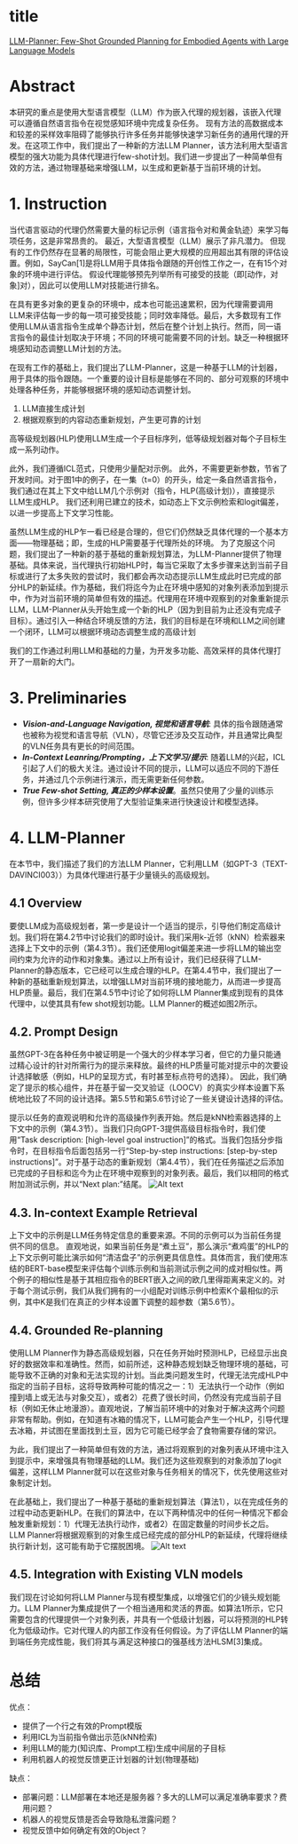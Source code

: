 # title
[LLM-Planner: Few-Shot Grounded Planning for Embodied Agents with Large Language Models](https://arxiv.org/abs/2212.04088)

# Abstract

本研究的重点是使用大型语言模型（LLM）作为嵌入代理的规划器，该嵌入代理可以遵循自然语言指令在视觉感知环境中完成复杂任务。
现有方法的高数据成本和较差的采样效率阻碍了能够执行许多任务并能够快速学习新任务的通用代理的开发。在这项工作中，我们提出了一种新的方法LLM Planner，该方法利用大型语言模型的强大功能为具体代理进行few-shot计划。我们进一步提出了一种简单但有效的方法，通过物理基础来增强LLM，以生成和更新基于当前环境的计划。

# 1. Instruction

当代语言驱动的代理仍然需要大量的标记示例（语言指令对和黄金轨迹）来学习每项任务，这是非常昂贵的。
最近，大型语言模型（LLM）展示了非凡潜力。
但现有的工作仍然存在显著的局限性，可能会阻止更大规模的应用超出其有限的评估设置。例如，SayCan[1]是将LLM用于具体指令跟随的开创性工作之一，在有15个对象的环境中进行评估。
假设代理能够预先列举所有可接受的技能（即[动作，对象]对），因此可以使用LLM对技能进行排名。

在具有更多对象的更复杂的环境中，成本也可能迅速累积，因为代理需要调用LLM来评估每一步的每一项可接受技能；同时效率降低。最后，大多数现有工作使用LLM从语言指令生成单个静态计划，然后在整个计划上执行。然而，同一语言指令的最佳计划取决于环境；不同的环境可能需要不同的计划。缺乏一种根据环境感知动态调整LLM计划的方法。

在现有工作的基础上，我们提出了LLM-Planner，这是一种基于LLM的计划器，用于具体的指令跟随。一个重要的设计目标是能够在不同的、部分可观察的环境中处理各种任务，并能够根据环境的感知动态调整计划。

1. LLM直接生成计划
2. 根据观察到的内容动态重新规划，产生更可靠的计划

高等级规划器(HLP)使用LLM生成一个子目标序列，低等级规划器对每个子目标生成一系列动作。

此外，我们遵循ICL范式，只使用少量配对示例。
此外，不需要更新参数，节省了开发时间。对于图1中的例子，在一集（t=0）的开头，给定一条自然语言指令，我们通过在其上下文中给LLM几个示例对（指令，HLP(高级计划)），直接提示LLM生成HLP。
我们还利用已建立的技术，如动态上下文示例检索和logit偏差，以进一步提高上下文学习性能。

虽然LLM生成的HLP乍一看已经是合理的，但它们仍然缺乏具体代理的一个基本方面——物理基础；即，生成的HLP需要基于代理所处的环境。
为了克服这个问题，我们提出了一种新的基于基础的重新规划算法，为LLM-Planner提供了物理基础。具体来说，当代理执行初始HLP时，每当它采取了太多步骤来达到当前子目标或进行了太多失败的尝试时，我们都会再次动态提示LLM生成此时已完成的部分HLP的新延续。作为基础，我们将迄今为止在环境中感知的对象列表添加到提示中，作为对当前环境的简单但有效的描述。代理用在环境中观察到的对象重新提示LLM，LLM-Planner从头开始生成一个新的HLP（因为到目前为止还没有完成子目标）。通过引入一种结合环境反馈的方法，我们的目标是在环境和LLM之间创建一个闭环，LLM可以根据环境动态调整生成的高级计划

我们的工作通过利用LLM和基础的力量，为开发多功能、高效采样的具体代理打开了一扇新的大门。

# 3. Preliminaries

- ***Vision-and-Language Navigation, 视觉和语言导航***: 具体的指令跟随通常也被称为视觉和语言导航（VLN），尽管它还涉及交互动作，并且通常比典型的VLN任务具有更长的时间范围。
- ***In-Context Leanring/Prompting，上下文学习/提示***: 随着LLM的兴起，ICL引起了人们的极大关注。通过设计不同的提示，LLM可以适应不同的下游任务，并通过几个示例进行演示，而无需更新任何参数。
- ***True Few-shot Setting, 真正的少样本设置***。虽然只使用了少量的训练示例，但许多少样本研究使用了大型验证集来进行快速设计和模型选择。

# 4. LLM-Planner
在本节中，我们描述了我们的方法LLM Planner，它利用LLM（如GPT-3（TEXT-DAVINCI003））为具体代理进行基于少量镜头的高级规划。

## 4.1 Overview

要使LLM成为高级规划者，第一步是设计一个适当的提示，引导他们制定高级计划。我们将在第4.2节中讨论我们的即时设计。我们采用k-近邻（kNN）检索器来选择上下文中的示例（第4.3节）。我们还使用logit偏差来进一步将LLM的输出空间约束为允许的动作和对象集。通过以上所有设计，我们已经获得了LLM-Planner的静态版本，它已经可以生成合理的HLP。在第4.4节中，我们提出了一种新的基础重新规划算法，以增强LLM对当前环境的接地能力，从而进一步提高HLP质量。最后，我们在第4.5节中讨论了如何将LLM Planner集成到现有的具体代理中，以使其具有few shot规划功能。LLM Planner的概述如图2所示。

## 4.2. Prompt Design

虽然GPT-3在各种任务中被证明是一个强大的少样本学习者，但它的力量只能通过精心设计的针对所需行为的提示来释放。最终的HLP质量可能对提示中的次要设计选择敏感（例如，HLP的呈现方式，有时甚至标点符号的选择）。
因此，我们确定了提示的核心组件，并在基于留一交叉验证（LOOCV）的真实少样本设置下系统地比较了不同的设计选择。第5.5节和第5.6节讨论了一些关键设计选择的评估。

提示以任务的直观说明和允许的高级操作列表开始。然后是kNN检索器选择的上下文中的示例（第4.3节）。当我们只向GPT-3提供高级目标指令时，我们使用“Task description: [high-level goal instruction]”的格式。当我们包括分步指令时，在目标指令后面包括另一行“Step-by-step instructions: [step-by-step instructions]”。对于基于动态的重新规划（第4.4节），我们在任务描述之后添加已完成的子目标和迄今为止在环境中观察到的对象列表。最后，我们以相同的格式附加测试示例，并以“Next plan:”结尾。
![Alt text](../../image/大模型/LLM-Planner/image%2001.png)

## 4.3. In-context Example Retrieval

上下文中的示例是LLM任务特定信息的重要来源。不同的示例可以为当前任务提供不同的信息。
直观地说，如果当前任务是“煮土豆”，那么演示“煮鸡蛋”的HLP的上下文示例可能比演示如何“清洁盘子”的示例更具信息性。具体而言，我们使用冻结的BERT-base模型来评估每个训练示例和当前测试示例之间的成对相似性。两个例子的相似性是基于其相应指令的BERT嵌入之间的欧几里得距离来定义的。对于每个测试示例，我们从我们拥有的一小组配对训练示例中检索K个最相似的示例，其中K是我们在真正的少样本设置下调整的超参数（第5.6节）。

## 4.4. Grounded Re-planning

使用LLM Planner作为静态高级规划器，只在任务开始时预测HLP，已经显示出良好的数据效率和准确性。然而，如前所述，这种静态规划缺乏物理环境的基础，可能导致不正确的对象和无法实现的计划。当此类问题发生时，代理无法完成HLP中指定的当前子目标，这将导致两种可能的情况之一：1）无法执行一个动作（例如撞到墙上或无法与对象交互），或者2）花费了很长时间，仍然没有完成当前子目标（例如无休止地漫游）。直观地说，了解当前环境中的对象对于解决这两个问题非常有帮助。例如，在知道有冰箱的情况下，LLM可能会产生一个HLP，引导代理去冰箱，并试图在里面找到土豆，因为它可能已经学会了食物需要存储的常识。

为此，我们提出了一种简单但有效的方法，通过将观察到的对象列表从环境中注入到提示中，来增强具有物理基础的LLM。我们还为这些观察到的对象添加了logit偏差，这样LLM Planner就可以在这些对象与任务相关的情况下，优先使用这些对象制定计划。

在此基础上，我们提出了一种基于基础的重新规划算法（算法1），以在完成任务的过程中动态更新HLP。在我们的算法中，在以下两种情况中的任何一种情况下都会触发重新规划：1）代理无法执行动作，或者2）在固定数量的时间步长之后。LLM Planner将根据观察到的对象生成已经完成的部分HLP的新延续，代理将继续执行新计划，这可能有助于它摆脱困境。
![Alt text](../../image/大模型/LLM-Planner/image%2002.png)

## 4.5. Integration with Existing VLN models

我们现在讨论如何将LLM Planner与现有模型集成，以增强它们的少镜头规划能力。LLM Planner为集成提供了一个相当通用和灵活的界面。如算法1所示，它只需要包含的代理提供一个对象列表，并具有一个低级计划器，可以将预测的HLP转化为低级动作。它对代理人的内部工作没有任何假设。为了评估LLM Planner的端到端任务完成性能，我们将其与满足这种接口的强基线方法HLSM[3]集成。

# 总结

优点：

- 提供了一个行之有效的Prompt模版
- 利用ICL为当前指令做出示范(kNN检索)
- 利用LLM的能力(知识库、Prompt工程)生成中间层的子目标
- 利用机器人的视觉反馈更正计划器的计划(物理基础)

缺点：

- 部署问题：LLM部署在本地还是服务器？多大的LLM可以满足准确率要求？费用问题？
- 机器人的视觉反馈是否会导致隐私泄露问题？
- 视觉反馈中如何确定有效的Object？
